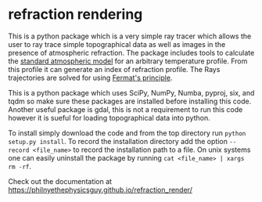 # refraction rendering

This is a python package which is a very simple ray tracer which allows the user to ray trace simple topographical data as well as images in the presence of atmospheric refraction. The package includes tools to calculate the [standard atmospheric model](https://en.wikipedia.org/wiki/International_Standard_Atmosphere) for an arbitrary temperature profile. From this profile it can generate an index of refraction profile. The Rays trajectories are solved for using [Fermat's principle](https://en.wikipedia.org/wiki/Fermat%27s_principle).

This is a python package which uses SciPy, NumPy, Numba, pyproj, six, and tqdm so make sure these packages are installed before installing this code. Another useful package is gdal, this is not a requirement to run this code however it is sueful for loading topographical data into python. 

To install simply download the code and from the top directory run `python setup.py install`. To record the installation directory add the option `--record <file_name>` to record the installation path to a file. On unix systems one can easily uninstall the package by running `cat <file_name> | xargs rm -rf`. 

Check out the documentation at https://philnyethephysicsguy.github.io/refraction_render/


